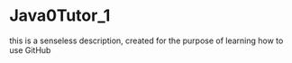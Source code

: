 # Java0Tutor_1
this is a senseless description, created for the purpose of learning how to use GitHub
